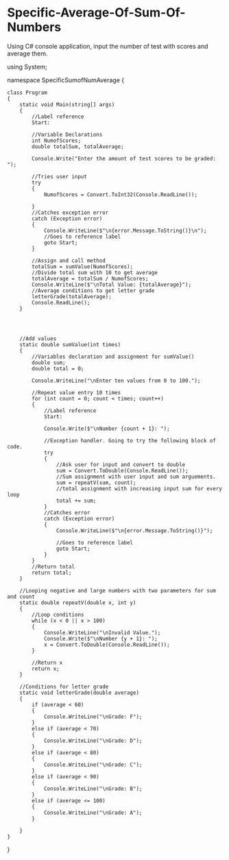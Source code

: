 # Specific-Average-Of-Sum-Of-Numbers
Using C# console application, input the number of test with scores and average them.


using System;

namespace SpecificSumofNumAverage
{

    class Program
    {
        static void Main(string[] args)
        {
            //Label reference
            Start:

            //Variable Declarations
            int NumofScores;
            double totalSum, totalAverage;

            Console.Write("Enter the amount of test scores to be graded: ");
           
            //Tries user input
            try
            {
                NumofScores = Convert.ToInt32(Console.ReadLine());

            }
            //Catches exception error
            catch (Exception error)
            {
                Console.WriteLine($"\n{error.Message.ToString()}\n");
                //Goes to reference label
                goto Start;
            }

            //Assign and call method
            totalSum = sumValue(NumofScores);
            //Divide total sum with 10 to get average
            totalAverage = totalSum / NumofScores;
            Console.WriteLine($"\nTotal Value: {totalAverage}");
            //Average conditions to get letter grade
            letterGrade(totalAverage);
            Console.ReadLine();
        }




        //Add values 
        static double sumValue(int times)
        {
            //Variables declaration and assignment for sumValue()
            double sum;
            double total = 0;

            Console.WriteLine("\nEnter ten values from 0 to 100.");

            //Repeat value entry 10 times
            for (int count = 0; count < times; count++)
            {
                //Label reference
                Start:

                Console.Write($"\nNumber {count + 1}: ");

                //Exception handler. Going to try the following block of code.
                try
                {
                    //Ask user for input and convert to double
                    sum = Convert.ToDouble(Console.ReadLine());
                    //Sum assignment with user input and sum arguements.
                    sum = repeatV(sum, count);
                    //total assignment with increasing input sum for every loop
                    total += sum;
                }
                //Catches error
                catch (Exception error)
                {
                    Console.WriteLine($"\n{error.Message.ToString()}");

                    //Goes to reference label
                    goto Start;
                }
            }
            //Return total
            return total;
        }

        //Looping negative and large numbers with two parameters for sum and count
        static double repeatV(double x, int y)
        {
            //Loop conditions
            while (x < 0 || x > 100)
            {
                Console.WriteLine("\nInvalid Value.");
                Console.Write($"\nNumber {y + 1}: ");
                x = Convert.ToDouble(Console.ReadLine());
            }

            //Return x
            return x;
        }
    
        //Conditions for letter grade
        static void letterGrade(double average)
        {
            if (average < 60)
            {
                Console.WriteLine("\nGrade: F");
            }
            else if (average < 70)
            {
                Console.WriteLine("\nGrade: D");
            }
            else if (average < 80)
            {
                Console.WriteLine("\nGrade: C");
            }
            else if (average < 90)
            {
                Console.WriteLine("\nGrade: B");
            }
            else if (average <= 100)
            {
                Console.WriteLine("\nGrade: A");
            }

        }
    }
    
}

